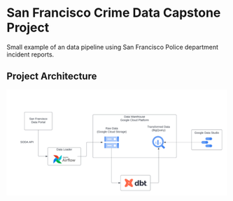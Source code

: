 # San Francisco Crime Data Capstone Project

Small example of an data pipeline using San Francisco Police department incident reports.

## Project Architecture

![San Francisco Crime Data Project Architecture](./images/SF-crime-architecture.png)
